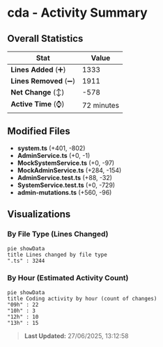 # cda - Activity Summary 

## Overall Statistics

| Stat                   | Value                                                             |
| ---------------------- | ----------------------------------------------------------------- |
| **Lines Added** (➕)   | 1333                                          |
| **Lines Removed** (➖) | 1911                                        |
| **Net Change** (↕)    | -578                |
| **Active Time** (⌚)   | 72 minutes |


## Modified Files
- **system.ts** (+401, -802)
- **AdminService.ts** (+0, -1)
- **MockSystemService.ts** (+0, -97)
- **MockAdminService.ts** (+284, -154)
- **AdminService.test.ts** (+88, -32)
- **SystemService.test.ts** (+0, -729)
- **admin-mutations.ts** (+560, -96)

## Visualizations

### By File Type (Lines Changed)

```mermaid
pie showData
title Lines changed by file type
".ts" : 3244
```

### By Hour (Estimated Activity Count)

```mermaid
pie showData
title Coding activity by hour (count of changes)
"09h" : 22
"10h" : 3
"12h" : 10
"13h" : 15
```


> **Last Updated:** 27/06/2025, 13:12:58